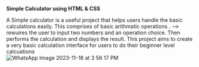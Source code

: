 **Simple Calculator using HTML & CSS**

A Simple calculator is a useful project that helps users handle the basic calculations easily. 
This comprises of basic arithmatic operations . --> rewuires the user to input two numbers and an operation choice. 
Then performs the calculation and displays the result.
This project aims to create a very basic calculation interface for users to do their beginner level calcuations  
![WhatsApp Image 2023-11-18 at 3 56 17 PM](https://github.com/Sarika-gangothri/CODSOFT/assets/150992166/592e2167-5c43-426c-8a5e-8563d76c5885)
